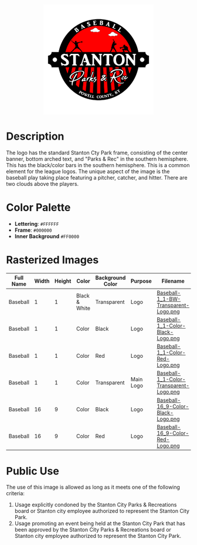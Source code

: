 <p align="center">
  <img src="../../../Assets/Images/Logos/Baseball-1_1-Color-Transparent-Logo.png" alt="Softball Logo" width="300"/>
</p>

# Description

The logo has the standard Stanton Cty Park frame, consisting of the center banner, bottom arched text, and "Parks & Rec" in the southern hemisphere. This has the black/color bars in the southern hemisphere. This is a common element for the league logos. The unique aspect of the image is the baseball play taking place featuring a pitcher, catcher, and hitter. There are two clouds above the players.

# Color Palette

* **Lettering**: `#FFFFFF`
* **Frame**: `#000000`
* **Inner Background** `#FF0000`

# Rasterized Images

| Full Name      | Width | Height | Color         | Background Color | Purpose                    | Filename                                                                                                                                    |
| -------------- | ----- | ------ | ------------- | ---------------- | -------------------------- | ------------------------------------------------------------------------------------------------------------------------------------------- |
| Baseball | 1     | 1      | Black & White | Transparent      | Logo                       | [Baseball-1_1-BW-Transparent-Logo.png](Rasterized/Baseball-1_1-BW-Transparent-Logo.png)                                         |
| Baseball | 1     | 1      | Color         | Black            | Logo                       | [Baseball-1_1-Color-Black-Logo.png](Rasterized/Baseball-1_1-Color-Black-Logo.png)                                               |
| Baseball | 1     | 1      | Color         | Red              | Logo                       | [Baseball-1_1-Color-Red-Logo.png](Rasterized/Baseball-1_1-Color-Red-Logo.png)                                                   |
| Baseball | 1     | 1      | Color         | Transparent      | Main Logo                  | [Baseball-1_1-Color-Transparent-Logo.png](Rasterized/Baseball-1_1-Color-Transparent-Logo.png)                                   |
| Baseball | 16    | 9      | Color         | Black            | Logo                       | [Baseball-16_9-Color-Black-Logo.png](Rasterized/Baseball-16_9-Color-Black-Logo.png)                                             |
| Baseball | 16    | 9      | Color         | Red              | Logo                       | [Baseball-16_9-Color-Red-Logo.png](Rasterized/Baseball-16_9-Color-Red-Logo.png)                                                 |

# Public Use

The use of this image is allowed as long as it meets one of the following criteria:
1. Usage explicitly condoned by the Stanton City Parks & Recreations board or Stanton city employee authorized to represent the Stanton City Park.
2. Usage promoting an event being held at the Stanton City Park that has been approved by the Stanton City Parks & Recreations board or Stanton city employee authorized to represent the Stanton City Park.